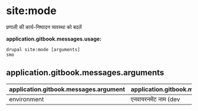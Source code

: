 # site:mode
प्रणाली की कार्य-निष्पादन व्यवस्था को बदलें

**application.gitbook.messages.usage:**
```
drupal site:mode [arguments]
smo
```

## application.gitbook.messages.arguments
application.gitbook.messages.argument | application.gitbook.messages.details
---------|-------------
environment | एनवायरनमेंट नाम (dev|prod)
